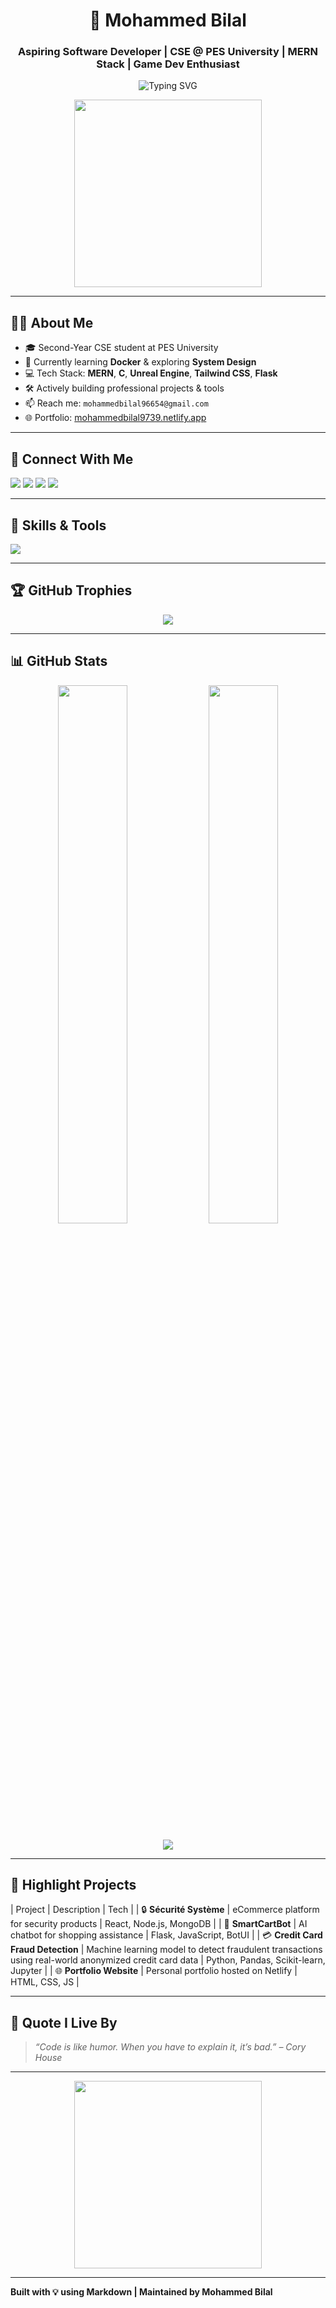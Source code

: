 <h1 align="center">🚀 Mohammed Bilal</h1>
<h3 align="center">Aspiring Software Developer | CSE @ PES University | MERN Stack | Game Dev Enthusiast</h3>

<p align="center">
  <img src="https://readme-typing-svg.herokuapp.com?font=Fira+Code&weight=500&size=24&pause=1000&color=F97316&width=435&lines=Hi+%F0%9F%91%8B%2C+I'm+Mohammed+Bilal;CSE+Student+%7C+MERN+Developer;I+Love+Building+Cool+Tech+Projects!" alt="Typing SVG" />
</p>

<p align="center">
  <img src="https://media.giphy.com/media/v1.Y2lkPTc5MGI3NjExcmx2YXh2bDhwdWl6eTZ6dXliOXBkcGNqZXFxb3g3NHR1bmZ6YmJuaiZlcD12MV9naWZzX3NlYXJjaCZjdD1n/Y4ak9Ki2GZCbJxAnJD/giphy.gif" width="300" />
</p>

---

## 👨‍💻 About Me

- 🎓 Second-Year CSE student at PES University  
- 🔧 Currently learning **Docker** & exploring **System Design**
- 💻 Tech Stack: **MERN**, **C**, **Unreal Engine**, **Tailwind CSS**, **Flask**
- 🛠️ Actively building professional projects & tools
- 📫 Reach me: `mohammedbilal96654@gmail.com`
- 🌐 Portfolio: [mohammedbilal9739.netlify.app](https://bilalm.vercel.app/)

---

## 📲 Connect With Me

<p align="left">
  <a href="https://linkedin.com/in/mohammed-bilal-23678328a" target="_blank"><img src="https://img.shields.io/badge/LinkedIn-blue?style=for-the-badge&logo=linkedin&logoColor=white" /></a>
  <a href="https://instagram.com/b.i_la.l" target="_blank"><img src="https://img.shields.io/badge/Instagram-E4405F?style=for-the-badge&logo=instagram&logoColor=white" /></a>
  <a href="https://www.hackerrank.com/pes2ug23cs344" target="_blank"><img src="https://img.shields.io/badge/HackerRank-2EC866?style=for-the-badge&logo=HackerRank&logoColor=white" /></a>
  <a href="mailto:mohammedbilal96654@gmail.com"><img src="https://img.shields.io/badge/Email-D14836?style=for-the-badge&logo=gmail&logoColor=white" /></a>
</p>

---

## 🧠 Skills & Tools

<p align="left">
  <img src="https://skillicons.dev/icons?i=html,css,javascript,react,nodejs,mongodb,tailwind,bootstrap,c,python,git,github,docker,vite,vscode,unreal" />
</p>

---

## 🏆 GitHub Trophies

<p align="center">
  <img src="https://github-profile-trophy.vercel.app/?username=mohammedbilal12345&theme=gruvbox&margin-w=10&row=2&column=3" />
</p>

---

## 📊 GitHub Stats

<div align="center">
  <img src="https://github-readme-stats.vercel.app/api?username=mohammedbilal12345&show_icons=true&theme=radical&hide_border=true" width="47%" />
  <img src="https://github-readme-stats.vercel.app/api/top-langs/?username=mohammedbilal12345&layout=compact&theme=radical&hide_border=true" width="47%" />
</div>

<p align="center">
  <img src="https://github-readme-streak-stats.herokuapp.com/?user=mohammedbilal12345&theme=radical&hide_border=true" />
</p>

---

## 🚀 Highlight Projects

| Project | Description | Tech |
| 🔒 **Sécurité Système** | eCommerce platform for security products | React, Node.js, MongoDB |
| 🤖 **SmartCartBot** | AI chatbot for shopping assistance | Flask, JavaScript, BotUI |
| 💳 **Credit Card Fraud Detection** | Machine learning model to detect fraudulent transactions using real-world anonymized credit card data | Python, Pandas, Scikit-learn, Jupyter |
| 🌐 **Portfolio Website** | Personal portfolio hosted on Netlify | HTML, CSS, JS |


---

## 📌 Quote I Live By

> _“Code is like humor. When you have to explain it, it’s bad.” – Cory House_

---

<p align="center">
  <img src="https://media.tenor.com/KP2dU9C8uDoAAAAC/developer.gif" width="300"/>
</p>

---

**Built with 💡 using Markdown | Maintained by Mohammed Bilal**

